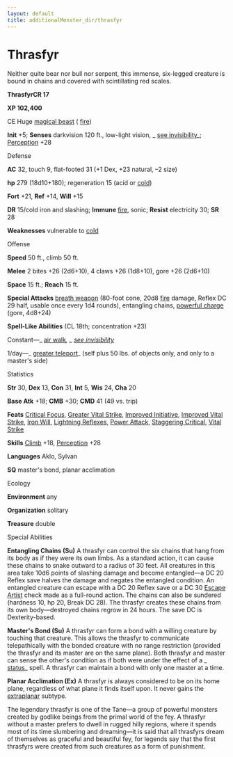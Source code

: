 ```yaml
---
layout: default
title: additionalMonster_dir/thrasfyr
---
```

# Thrasfyr

Neither quite bear nor bull nor serpent, this immense, six-legged creature is bound in chains and covered with scintillating red scales.

**ThrasfyrCR 17**

**XP 102,400**

CE Huge [magical beast](monsters/creatureTypes#_magical-beast) ( [fire](monster_dir/creatureTypes#_fire-subtype))

**Init** +5; **Senses** darkvision 120 ft., low-light vision, _ [see invisibility](additionalMonsters/../spell_dir/seeInvisibility#_see-invisibility)_; [Perception](additionalMonsters/../skill_dir/perception#_perception) +28

Defense

**AC** 32, touch 9, flat-footed 31 (+1 Dex, +23 natural, –2 size)

**hp** 279 (18d10+180); regeneration 15 (acid or [cold](monsters/creatureTypes#_cold-subtype))

**Fort** +21, **Ref** +14, **Will** +15

**DR** 15/cold iron and slashing; **Immune** [fire](monster_dir/creatureTypes#_fire-subtype), sonic; **Resist** electricity 30; **SR** 28

**Weaknesses** vulnerable to [cold](monsters/creatureTypes#_cold-subtype)

Offense

**Speed** 50 ft., climb 50 ft.

**Melee** 2 bites +26 (2d6+10), 4 claws +26 (1d8+10), gore +26 (2d6+10)

**Space** 15 ft.; **Reach** 15 ft.

**Special Attacks** [breath weapon](monster_dir/universalMonsterRules#_breath-weapon) (80-foot cone, 20d8 [fire](monsters/creatureTypes#_fire-subtype) damage, Reflex DC 29 half, usable once every 1d4 rounds), entangling chains, [powerful charge](monster_dir/universalMonsterRules#_powerful-charge) (gore, 4d8+24)

**Spell-Like Abilities** (CL 18th; concentration +23)

Constant—_ [air walk](additionalMonsters/../spell_dir/airWalk#_air-walk)_, _ [see invisibility](additionalMonsters/../spell_dir/seeInvisibility#_see-invisibility)_

1/day—_ [greater teleport](additionalMonster_dir/../spell_dir/teleport#_teleport-greater)_ (self plus 50 lbs. of objects only, and only to a master's side)

Statistics

**Str** 30, **Dex** 13, **Con** 31, **Int** 5, **Wis** 24, **Cha** 20

**Base Atk** +18; **CMB** +30; **CMD** 41 (49 vs. trip)

**Feats** [Critical Focus](additionalMonsters/../feats#_critical-focus), [Greater Vital Strike](additionalMonster_dir/../feats#_greater-vital-strike), [Improved Initiative](additionalMonster_dir/../feats#_improved-initiative), [Improved Vital Strike](additionalMonster_dir/../feats#_improved-vital-strike), [Iron Will](additionalMonster_dir/../feats#_iron-will), [Lightning Reflexes](additionalMonster_dir/../feats#_lightning-reflexes), [Power Attack](additionalMonster_dir/../feats#_power-attack), [Staggering Critical](additionalMonster_dir/../feats#_staggering-critical), [Vital Strike](additionalMonster_dir/../feats#_vital-strike)

**Skills** [Climb](additionalMonster_dir/../skill_dir/climb#_climb) +18, [Perception](additionalMonsters/../skill_dir/perception#_perception) +28

**Languages** Aklo, Sylvan

**SQ** master's bond, planar acclimation

Ecology

**Environment** any

**Organization** solitary

**Treasure** double

Special Abilities

**Entangling Chains (Su)** A thrasfyr can control the six chains that hang from its body as if they were its own limbs. As a standard action, it can cause these chains to snake outward to a radius of 30 feet. All creatures in this area take 10d6 points of slashing damage and become entangled—a DC 20 Reflex save halves the damage and negates the entangled condition. An entangled creature can escape with a DC 20 Reflex save or a DC 30 [Escape Artist](additionalMonsters/../skill_dir/escapeArtist#_escape-artist) check made as a full-round action. The chains can also be sundered (hardness 10, hp 20, Break DC 28). The thrasfyr creates these chains from its own body—destroyed chains regrow in 24 hours. The save DC is Dexterity-based.

**Master's Bond (Su)** A thrasfyr can form a bond with a willing creature by touching that creature. This allows the thrasfyr to communicate telepathically with the bonded creature with no range restriction (provided the thrasfyr and its master are on the same plane). Both thrasfyr and master can sense the other's condition as if both were under the effect of a _ [status](additionalMonsters/../spell_dir/status#_status)_ spell. A thrasfyr can maintain a bond with only one master at a time.

**Planar Acclimation (Ex)** A thrasfyr is always considered to be on its home plane, regardless of what plane it finds itself upon. It never gains the [extraplanar](monsters/creatureTypes#_extraplanar-subtype) subtype.

The legendary thrasfyr is one of the Tane—a group of powerful monsters created by godlike beings from the primal world of the fey. A thrasfyr without a master prefers to dwell in rugged hilly regions, where it spends most of its time slumbering and dreaming—it is said that all thrasfyrs dream of themselves as graceful and beautiful fey, for legends say that the first thrasfyrs were created from such creatures as a form of punishment.

